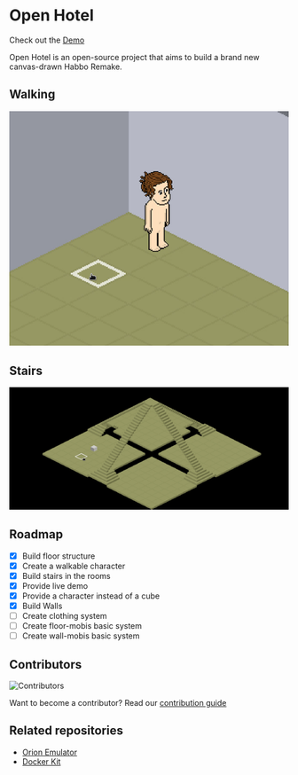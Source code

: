 # Open Hotel

Check out the [Demo](https://open-hotel-demo.netlify.com/)

Open Hotel is an open-source project that aims to build a brand new canvas-drawn Habbo Remake.

## Walking

![Open Hotel Client walking screenshot](./packages/client/public/resources/images/rungif.gif)

## Stairs

![Open Hotel Client screenshot](./packages/client/public/resources/images/hclient.gif)

## Roadmap

- [x] Build floor structure
- [x] Create a walkable character
- [x] Build stairs in the rooms
- [x] Provide live demo
- [x] Provide a character instead of a cube
- [x] Build Walls
- [ ] Create clothing system
- [ ] Create floor-mobis basic system
- [ ] Create wall-mobis basic system

## Contributors

![Contributors](https://contributors-img.firebaseapp.com/image?repo=open-hotel/open-hotel-client)

Want to become a contributor? Read our [contribution guide](./CONTRIBUTING.md)

## Related repositories

- [Orion Emulator](https://github.com/open-hotel/orion-emulator)
- [Docker Kit](https://github.com/open-hotel/docker-kit)
